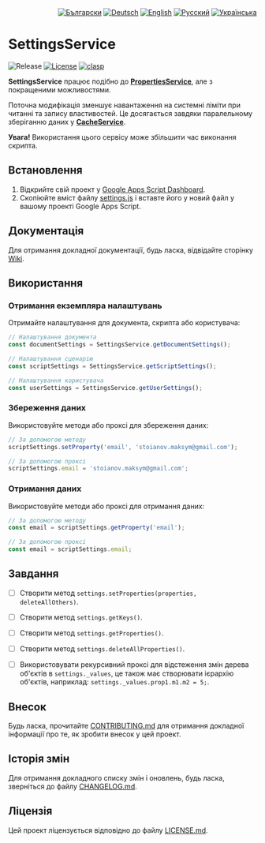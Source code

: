 <div id="locales" align="right">
  <a href="../bg/README.md"><img src="https://img.shields.io/badge/BG-grey?style=flat" alt="Български"></a>
  <a href="../de/README.md"><img src="https://img.shields.io/badge/DE-grey?style=flat" alt="Deutsch"></a>
  <a href="../en/README.md"><img src="https://img.shields.io/badge/EN-grey?style=flat" alt="English"></a>
  <a href="../ru/README.md"><img src="https://img.shields.io/badge/RU-grey?style=flat" alt="Русский"></a>
  <a href="../uk/README.md"><img src="https://img.shields.io/badge/UK-blue?style=flat" alt="Українська"></a>
</div>


# SettingsService

<div id="badges" align="left">
  <img src="https://img.shields.io/github/v/release/MaksymStoianov/SettingsService" alt="Release">
  <a href="LICENSE.md"><img src="https://img.shields.io/github/license/MaksymStoianov/SettingsService" alt="License"></a>
  <a href="https://github.com/google/clasp"><img src="https://img.shields.io/badge/built%20with-clasp-4285f4.svg" alt="clasp"></a>
</div>

**SettingsService** працює подібно до [**PropertiesService**](https://developers.google.com/apps-script/reference/properties), але з покращеними можливостями.

Поточна модифікація зменшує навантаження на системні ліміти при читанні та запису властивостей.
Це досягається завдяки паралельному зберіганню даних у [**CacheService**](https://developers.google.com/apps-script/reference/cache).

__Увага!__ Використання цього сервісу може збільшити час виконання скрипта.


## Встановлення

1. Відкрийте свій проект у [Google Apps Script Dashboard](https://script.google.com/).
2. Скопіюйте вміст файлу [settings.js](../../src/settings.js) і вставте його у новий файл у вашому проекті Google Apps Script.


## Документація

Для отримання докладної документації, будь ласка, відвідайте сторінку [Wiki](../../../../wiki/uk).


## Використання

### Отримання екземпляра налаштувань

Отримайте налаштування для документа, скрипта або користувача:

```javascript
// Налаштування документа
const documentSettings = SettingsService.getDocumentSettings();

// Налаштування сценарію
const scriptSettings = SettingsService.getScriptSettings();

// Налаштування користувача
const userSettings = SettingsService.getUserSettings();
```

### Збереження даних

Використовуйте методи або проксі для збереження даних:

```javascript
// За допомогою методу
scriptSettings.setProperty('email', 'stoianov.maksym@gmail.com');

// За допомогою проксі
scriptSettings.email = 'stoianov.maksym@gmail.com';
```

### Отримання даних

Використовуйте методи або проксі для отримання даних:

```javascript
// За допомогою методу
const email = scriptSettings.getProperty('email');

// За допомогою проксі
const email = scriptSettings.email;
```


## Завдання

- [ ] Створити метод `settings.setProperties(properties, deleteAllOthers)`.
- [ ] Створити метод `settings.getKeys()`.
- [ ] Створити метод `settings.getProperties()`.
- [ ] Створити метод `settings.deleteAllProperties()`.
- [ ] Використовувати рекурсивний проксі для відстеження змін дерева об'єктів в `settings._values`, це також має створювати ієрархію об'єктів, наприклад: `settings._values.prop1.m1.m2 = 5;`.


## Внесок

Будь ласка, прочитайте [CONTRIBUTING.md](CONTRIBUTING.md) для отримання докладної інформації про те, як зробити внесок у цей проект.


## Історія змін

Для отримання докладного списку змін і оновлень, будь ласка, зверніться до файлу [CHANGELOG.md](CHANGELOG.md).


## Ліцензія

Цей проект ліцензується відповідно до файлу [LICENSE.md](LICENSE.md).